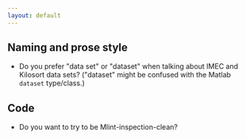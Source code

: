 ```yaml
---
layout: default
---
```


## Naming and prose style

* Do you prefer "data set" or "dataset" when talking about IMEC and Kilosort data sets? ("dataset" might be confused with the Matlab `dataset` type/class.)

## Code

* Do you want to try to be Mlint-inspection-clean?
